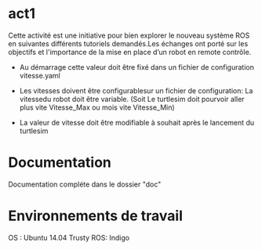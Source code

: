 act1
=====================
Cette activité est une initiative pour bien explorer le nouveau système ROS en suivantes différents tutoriels demandés.Les échanges ont porté sur les objectifs  et l'importance de la mise en place d’un robot en remote contrôle. 

* Au   démarrage   cette   valeur   doit   être   fixé   dans   un   fichier   de   configuration vitesse.yaml

* Les vitesses doivent être configurablesur un fichier de configuration: La vitessedu   robot   doit   être   variable.   (Soit   Le   turtlesim   doit   pourvoir   aller   plus   vite Vitesse_Max ou mois vite Vitesse_Min)

* La   valeur   de   vitesse   doit   être   modifiable   à   souhait   après   le   lancement   du turtlesim

Documentation
=============

Documentation compléte dans le dossier "doc"



Environnements de travail
=========================

OS : Ubuntu 14.04 Trusty
ROS: Indigo 
